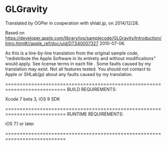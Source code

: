 # GLGravity

Translated by OOPer in cooperation with shlab.jp, on 2014/12/28.

Based on
<https://developer.apple.com/library/ios/samplecode/GLGravity/Introduction/Intro.html#//apple_ref/doc/uid/DTS40007327>
2010-07-06.

As this is a line-by-line translation from the original sample code, "redistribute the Apple Software in its entirety and without modifications" would apply. See license terms in each file .
Some faults caused by my translation may exist. Not all features tested.
You should not contact to Apple or SHLab(jp) about any faults caused by my translation.


===========================================================================
BUILD REQUIREMENTS:

Xcode 7 beta 3, iOS 9 SDK

===========================================================================
RUNTIME REQUIREMENTS:

iOS 7.1 or later

===========================================================================
